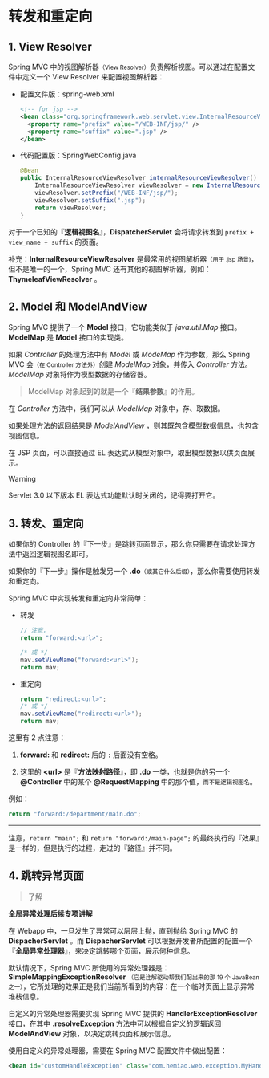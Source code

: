 # 转发和重定向

## 1. View Resolver

Spring MVC 中的视图解析器<small>（View Resolver）</small>负责解析视图。可以通过在配置文件中定义一个 View Resolver 来配置视图解析器：

- 配置文件版：spring-web.xml

  ```xml
  <!-- for jsp -->
  <bean class="org.springframework.web.servlet.view.InternalResourceViewResolver">
    <property name="prefix" value="/WEB-INF/jsp/" />
    <property name="suffix" value=".jsp" />
  </bean>
  ```

- 代码配置版：SpringWebConfig.java

  ```java
  @Bean
  public InternalResourceViewResolver internalResourceViewResolver() {
      InternalResourceViewResolver viewResolver = new InternalResourceViewResolver();
      viewResolver.setPrefix("/WEB-INF/jsp/");
      viewResolver.setSuffix(".jsp");
      return viewResolver;
  }
  ```



对于一个已知的『**逻辑视图名**』，**DispatcherServlet** 会将请求转发到 `prefix + view_name + suffix` 的页面。

补充：**InternalResourceViewResolver** 是最常用的视图解析器<small>（用于 .jsp 场景)</small>，但不是唯一的一个，Spring MVC 还有其他的视图解析器，例如：**ThymeleafViewResolver** 。


## 2. Model 和 ModelAndView

Spring MVC 提供了一个 **Model** 接口，它功能类似于 *java.util.Map* 接口。**ModelMap** 是 **Model** 接口的实现类。

如果 *Controller* 的处理方法中有 *Model* 或 *ModeMap* 作为参数，那么 Spring MVC 会<small>（在 Controller 方法外）</small>创建 *ModelMap* 对象，并传入 *Controller* 方法。*ModelMap* 对象将作为模型数据的存储容器。

> ModelMap 对象起到的就是一个『**结果参数**』的作用。

在 *Controller* 方法中，我们可以从 *ModelMap* 对象中，存、取数据。

如果处理方法的返回结果是 *ModelAndView* ，则其既包含模型数据信息，也包含视图信息。

在 JSP 页面，可以直接通过 EL 表达式从模型对象中，取出模型数据以供页面展示。

> [!warning]
> Servlet 3.0 以下版本 EL 表达式功能默认时关闭的，记得要打开它。


## 3. 转发、重定向

如果你的 Controller 的『下一步』是跳转页面显示，那么你只需要在请求处理方法中返回逻辑视图名即可。

如果你的『下一步』操作是触发另一个 **.do**<small>（或其它什么后缀）</small>，那么你需要使用转发和重定向。

Spring MVC 中实现转发和重定向非常简单：

- 转发

  ```java
  // 注意，
  return "forward:<url>";

  /* 或 */
  mav.setViewName("forward:<url>");
  return mav;
  ```

- 重定向

  ```java
  return "redirect:<url>";
  /* 或 */
  mav.setViewName("redirect:<url>");
  return mav;
  ```

这里有 2 点注意：

1. **forward:** 和 **redirect:** 后的 `:` 后面没有空格。

2. 这里的 **\<url\>** 是『**方法映射路径**』，即 **.do** 一类，也就是你的另一个 **@Controller** 中的某个 **@RequestMapping** 中的那个值，<small>而不是逻辑视图名</small>。

例如：

```java
return "forward:/department/main.do";
```


---


注意，`return "main";` 和 `return "forward:/main-page";` 的最终执行的『效果』是一样的，但是执行的过程，走过的『路径』并不同。


## 4. 跳转异常页面 

> 了解

**全局异常处理后续专项讲解**

在 Webapp 中，一旦发生了异常可以层层上抛，直到抛给 Spring MVC 的 **DispacherServlet** 。而 **DispacherServlet** 可以根据开发者所配置的配置一个『**全局异常处理器**』，来决定跳转哪个页面，展示何种信息。

默认情况下，Spring MVC 所使用的异常处理器是：**SimpleMappingExceptionResolver** <small>（它是注解驱动帮我们配出来的那 19 个 JavaBean 之一）</small>，它所处理的效果正是我们当前所看到的内容：在一个临时页面上显示异常堆栈信息。

自定义的异常处理器需要实现 Spring MVC 提供的 **HandlerExceptionResolver** 接口，在其中 **.resolveException** 方法中可以根据自定义的逻辑返回 **ModelAndView** 对象，以决定跳转页面和展示信息。

使用自定义的异常处理器，需要在 Spring MVC 配置文件中做出配置：

```xml
<bean id="customHandleException" class="com.hemiao.web.exception.MyHandlerExceptionResolver"/>
```


